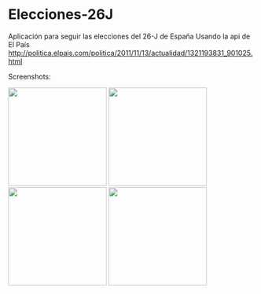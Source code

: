 # Elecciones-26J
Aplicación para seguir las elecciones del 26-J de España
Usando la api de El País <a href="http://politica.elpais.com/politica/2011/11/13/actualidad/1321193831_901025.html">http://politica.elpais.com/politica/2011/11/13/actualidad/1321193831_901025.html</a>


Screenshots:

<img src="http://i.imgur.com/bhTx2Qi.png" width="200px">
<img src="http://i.imgur.com/EUTRznd.png" width="200px">
<img src="http://i.imgur.com/Qsv2VK8.png" width="200px">
<img src="http://i.imgur.com/yh2kSN3.png" width="200px">

